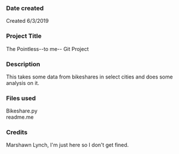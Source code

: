 ### Date created
Created 6/3/2019

### Project Title
The Pointless--to me-- Git Project

### Description
This takes some data from bikeshares in select cities and does some analysis on it.

### Files used
Bikeshare.py  
readme.me

### Credits
Marshawn Lynch, I'm just here so I don't get fined.
